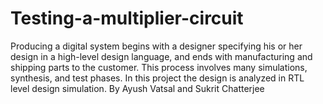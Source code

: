 # Testing-a-multiplier-circuit
Producing a digital system begins with a designer specifying his or her design in a high-level design language, and ends with manufacturing and shipping parts to the customer. This process involves many simulations, synthesis, and test phases. In this project the design is analyzed in RTL level design simulation.
By Ayush Vatsal and Sukrit Chatterjee
